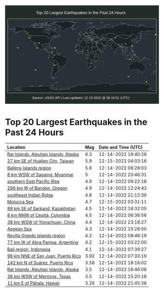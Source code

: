 ![Map](./map.png)

# Top 20 Largest Earthquakes in the Past 24 Hours

| Location | Mag | Date and Time (UTC) |
|:---|:---|:---|
| [Rat Islands, Aleutian Islands, Alaska](https://earthquake.usgs.gov/earthquakes/eventpage/us6000j985) | 6.3 | 12-14-2022 18:40:28 |
| [27 km SE of Hualien City, Taiwan](https://earthquake.usgs.gov/earthquakes/eventpage/us6000j9by) | 5.9 | 12-15-2022 04:03:16 |
| [Balleny Islands region](https://earthquake.usgs.gov/earthquakes/eventpage/us6000j957) | 5.6 | 12-14-2022 06:28:03 |
| [8 km WSW of Sagaing, Myanmar](https://earthquake.usgs.gov/earthquakes/eventpage/us6000j99a) | 5 | 12-14-2022 20:46:31 |
| [southern East Pacific Rise](https://earthquake.usgs.gov/earthquakes/eventpage/us6000j968) | 4.9 | 12-14-2022 09:22:16 |
| [298 km W of Bandon, Oregon](https://earthquake.usgs.gov/earthquakes/eventpage/us6000j96b) | 4.9 | 12-14-2022 12:24:43 |
| [southeast Indian Ridge](https://earthquake.usgs.gov/earthquakes/eventpage/us6000j99h) | 4.8 | 12-14-2022 21:12:39 |
| [Molucca Sea](https://earthquake.usgs.gov/earthquakes/eventpage/us6000j9bm) | 4.7 | 12-15-2022 03:31:11 |
| [88 km SE of Sarkand, Kazakhstan](https://earthquake.usgs.gov/earthquakes/eventpage/us6000j97h) | 4.5 | 12-14-2022 16:32:05 |
| [8 km NNW of Cepitá, Colombia](https://earthquake.usgs.gov/earthquakes/eventpage/us6000j95b) | 4.5 | 12-14-2022 06:36:56 |
| [38 km WSW of Yongchuan, China](https://earthquake.usgs.gov/earthquakes/eventpage/us6000j9a3) | 4.4 | 12-14-2022 23:18:27 |
| [Aegean Sea](https://earthquake.usgs.gov/earthquakes/eventpage/us6000j97a) | 4.3 | 12-14-2022 15:28:50 |
| [Revilla Gigedo Islands region](https://earthquake.usgs.gov/earthquakes/eventpage/us6000j95q) | 4.2 | 12-14-2022 08:46:19 |
| [77 km W of Abra Pampa, Argentina](https://earthquake.usgs.gov/earthquakes/eventpage/us6000j9bi) | 4.2 | 12-15-2022 03:22:00 |
| [Bali region, Indonesia](https://earthquake.usgs.gov/earthquakes/eventpage/us6000j99n) | 4.1 | 12-14-2022 07:39:27 |
| [98 km NNE of San Juan, Puerto Rico](https://earthquake.usgs.gov/earthquakes/eventpage/pr2022348002) | 3.92 | 12-14-2022 07:33:19 |
| [142 km N of Suárez, Puerto Rico](https://earthquake.usgs.gov/earthquakes/eventpage/pr2022348003) | 3.58 | 12-14-2022 18:16:02 |
| [Rat Islands, Aleutian Islands, Alaska](https://earthquake.usgs.gov/earthquakes/eventpage/ak022fzu0gfu) | 3.5 | 12-14-2022 18:46:06 |
| [36 km WSW of Mentone, Texas](https://earthquake.usgs.gov/earthquakes/eventpage/tx2022yldx) | 3.5 | 12-14-2022 15:20:16 |
| [11 km E of Pāhala, Hawaii](https://earthquake.usgs.gov/earthquakes/eventpage/hv73269642) | 3.26 | 12-14-2022 21:45:38 |
